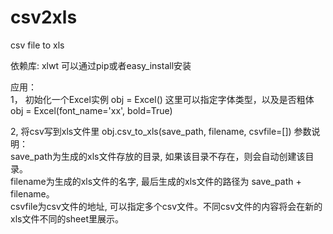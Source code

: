 csv2xls
=======

csv file to xls

依赖库: 
  xlwt  可以通过pip或者easy_install安装

应用：<br/>
  1， 初始化一个Excel实例
    obj = Excel()
    这里可以指定字体类型，以及是否粗体 <br/>
    obj = Excel(font_name='xx', bold=True)
    
  2, 将csv写到xls文件里
    obj.csv_to_xls(save_path, filename, csvfile=[])
    参数说明：<br/>
    save_path为生成的xls文件存放的目录, 如果该目录不存在，则会自动创建该目录。<br/>
    filename为生成的xls文件的名字, 最后生成的xls文件的路径为 save_path + filename。<br/>
    csvfile为csv文件的地址, 可以指定多个csv文件。不同csv文件的内容将会在新的xls文件不同的sheet里展示。
